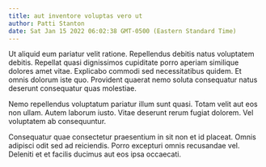 ```yaml
---
title: aut inventore voluptas vero ut
author: Patti Stanton
date: Sat Jan 15 2022 06:02:38 GMT-0500 (Eastern Standard Time)
---
```

Ut aliquid eum pariatur velit ratione. Repellendus debitis natus voluptatem debitis. Repellat quasi dignissimos cupiditate porro aperiam similique dolores amet vitae. Explicabo commodi sed necessitatibus quidem. Et omnis dolorum iste quo. Provident quaerat nemo soluta consequatur natus deserunt consequatur quas molestiae.

 Nemo repellendus voluptatum pariatur illum sunt quasi. Totam velit aut eos non ullam. Autem laborum iusto. Vitae deserunt rerum fugiat dolorem. Vel voluptatem ab consequuntur.

 Consequatur quae consectetur praesentium in sit non et id placeat. Omnis adipisci odit sed ad reiciendis. Porro excepturi omnis recusandae vel. Deleniti et et facilis ducimus aut eos ipsa occaecati.